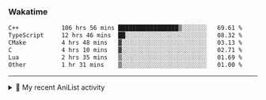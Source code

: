### Wakatime
<!--START_SECTION:waka-->

```txt
C++            106 hrs 56 mins █████████████████▒░░░░░░░   69.61 %
TypeScript     12 hrs 46 mins  ██░░░░░░░░░░░░░░░░░░░░░░░   08.32 %
CMake          4 hrs 48 mins   ▓░░░░░░░░░░░░░░░░░░░░░░░░   03.13 %
C              4 hrs 10 mins   ▓░░░░░░░░░░░░░░░░░░░░░░░░   02.71 %
Lua            2 hrs 35 mins   ▒░░░░░░░░░░░░░░░░░░░░░░░░   01.69 %
Other          1 hr 31 mins    ▒░░░░░░░░░░░░░░░░░░░░░░░░   01.00 %
```

<!--END_SECTION:waka-->

<!--
<h4>Leetcode</h4>

![Leetcode](https://leetcard.jacoblin.cool/f01zy?ext=heatmap)
-->

---

<details>
  <summary>🌸 My recent AniList activity</summary>

  <!-- ANILIST_ACTIVITY:start -->

-   📺 Completed [The Eminence in Shadow](https://anilist.co/anime/130298) (23:44 02 July 2025)
-   📺 Plans to watch [Mushoku Tensei III: Isekai Ittara Honki Dasu](https://anilist.co/anime/178789) (07:57 29 June 2025)
-   📺 Completed [Mushoku Tensei: Jobless Reincarnation Season 2 Part 2](https://anilist.co/anime/166873) (07:57 29 June 2025)
-   📺 Completed [Mushoku Tensei: Jobless Reincarnation Season 2](https://anilist.co/anime/146065) (16:01 28 June 2025)
-   📺 Completed [Mushoku Tensei: Jobless Reincarnation Cour 2](https://anilist.co/anime/127720) (22:33 25 June 2025)

  <!-- ANILIST_ACTIVITY:end -->
</details>
